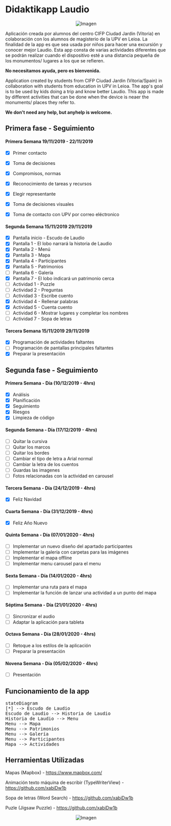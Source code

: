 # Didaktikapp Laudio

<p align="center"><img src="https://upload.wikimedia.org/wikipedia/commons/5/54/Banderallodiooficial.png" alt="Imagen"></p>

Aplicación creada por alumnos del centro CIFP Ciudad Jardin (Vitoria) en colaboración con los alumnos de magisterio de la UPV en Leioa.
La finalidad de la app es que sea usada por niños para hacer una excursión y conocer mejor Laudio.
Esta app consta de varias actividades diferentes que se podrán realizar cuando el dispositivo esté a una distancia pequeña de los monumentos/ lugares a los que se refieren.

<b>No necesitamos ayuda, pero es bienvenida. </b>

Application created by students from CIFP Ciudad Jardin (Vitoria/Spain) in collaboration with students from education in UPV in Leioa.
The app's goal is to be used by kids doing a trip and know better Laudio.
This app is made by different activities that can be done when the device is neaer the monuments/ places they refer to.

<b>We don't need any help, but anyhelp is welcome.</b>

Primera fase - Seguimiento
------------------------------------------------------------------------
<h4>Primera Semana 19/11/2019 - 22/11/2019</h4>

- [x] Primer contacto
- [x] Toma de decisiones
- [x] Compromisos, normas
- [x] Reconocimiento de tareas y recursos
- [x] Elegir representante
- [x] Toma de decisiones visuales
- [x] Toma de contacto con UPV por correo eléctronico


<h4>Segunda Semana 15/11/2019 29/11/2019</h4>

- [x] Pantalla inicio - Escudo de Laudio
- [x] Pantalla 1 - El lobo narrará la historia de Laudio
- [x] Pantalla 2 - Menú
- [x] Pantalla 3 - Mapa
- [x] Pantalla 4 - Participantes
- [x] Pantalla 5 - Patrimonios
- [ ] Pantalla 6 - Galería
- [x] Pantalla 7 - El lobo indicará un patrimonio cerca
- [ ] Actividad 1 - Puzzle
- [ ] Actividad 2 - Preguntas
- [ ] Actividad 3 - Escribe cuento
- [x] Actividad 4 - Rellenar palabras
- [x] Actividad 5 - Cuenta cuento
- [ ] Actividad 6 - Mostrar lugares y completar los nombres
- [ ] Actividad 7 - Sopa de letras

<h4>Tercera Semana 15/11/2019 29/11/2019</h4>

- [x] Programación de actividades faltantes
- [ ] Programación de pantallas principales faltantes
- [x] Preparar la presentación

Segunda fase - Seguimiento
------------------------------------------------------------------------
<h4>Primera Semana - Día (10/12/2019 - 4hrs) </h4>

- [x] Análisis
- [x] Planificación
- [x] Seguimiento
- [x] Riesgos
- [x] Limpieza de código

<h4>Segunda Semana - Día (17/12/2019 - 4hrs) </h4>

- [ ] Quitar la cursiva
- [ ] Quitar los marcos
- [ ] Quitar los bordes
- [ ] Cambiar el tipo de letra a Arial normal
- [ ] Cambiar la letra de los cuentos
- [ ] Guardas las imagenes
- [ ] Fotos relacionadas con la actividad en carousel

<h4>Tercera Semana - Día (24/12/2019 - 4hrs) </h4>

- [x] Feliz Navidad

<h4>Cuarta Semana - Día (31/12/2019 - 4hrs) </h4>

- [x] Feliz Año Nuevo

<h4>Quinta Semana - Día (07/01/2020 - 4hrs) </h4>

- [ ] Implementar un nuevo diseño del apartado participantes
- [ ] Implementar la galería con carpetas para las imágenes
- [ ] Implementar el mapa offline
- [ ] Implementar menu carousel para el menu

<h4>Sexta Semana - Día (14/01/2020 - 4hrs) </h4>

- [ ] Implementar una ruta para el mapa
- [ ] Implementar la función de lanzar una actividad a un punto del mapa

<h4>Séptima Semana - Día (21/01/2020 - 4hrs) </h4>

- [ ] Sincronizar el audio
- [ ] Adaptar la aplicación para tableta

<h4>Octava Semana - Día (28/01/2020 - 4hrs) </h4>

- [ ] Retoque a los estilos de la aplicación
- [ ] Preparar la presentación

<h4>Novena Semana - Día (05/02/2020 - 4hrs) </h4>

- [ ] Presentación

Funcionamiento de la app
------------------------------------------------------------------------

<pre>
stateDiagram
[*] --> Escudo de Laudio
Escudo de Laudio --> Historia de Laudio
Historia de Laudio --> Menu
Menu --> Mapa
Menu --> Patrimonios
Menu --> Galería
Menu --> Participantes
Mapa --> Actividades
</pre>

Herramientas Utilizadas
------------------------------------------------------------------------
Mapas (Mapbox) -  https://www.mapbox.com/

Animación texto máquina de escribir (TypeWriterView) - https://github.com/xabiDw1b

Sopa de letras (Word Search) - https://github.com/xabiDw1b

Puzle (Jigsaw Puzzle) - https://github.com/xabiDw1b

<p align="center"><img src="https://image.freepik.com/vector-gratis/saludos-feliz-navidad-plantillas-feliz-ano-nuevo-2020-bellas-ilustraciones-invierno-nevadas_38689-553.jpg" alt="Imagen"></p>

